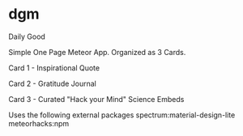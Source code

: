 # dgm
Daily Good

Simple One Page Meteor App. Organized as 3 Cards.

Card 1 - Inspirational Quote

Card 2 - Gratitude Journal

Card 3 - Curated "Hack your Mind" Science Embeds

Uses the following external packages
spectrum:material-design-lite
meteorhacks:npm
